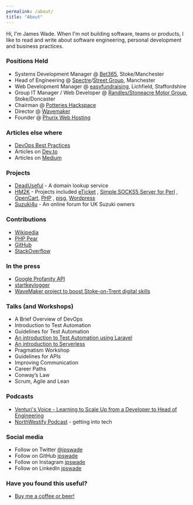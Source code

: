 ```yaml
---
permalink: /about/
title: "About"
---
```

Hi, I'm James Wade. When I'm not building software, teams or products, I like to read and write about software
engineering, personal development and business practices.

### Positions Held

- Systems Development Manager @ [Bet365](https://en.wikipedia.org/wiki/Bet365), Stoke/Manchester 
- Head of Engineering @ [Spectre](https://spectre.uk.com/)/[Street Group](https://streetgroup.co.uk/), Manchester
- Web Development Manager @ [easyfundraising](https://www.easyfundraising.org.uk/), Lichfield, Staffordshire
- Group IT Manager / Web Developer
  @ [Randles/Stoneacre Motor Group](https://en.wikipedia.org/wiki/Stoneacre_Motor_Group), Stoke/Doncaster
- Chairman @ [Potteries Hackspace](http://potterieshackspace.org.uk/)
- Director @ [Wavemaker](https://www.wavemaker.org.uk/)
- Founder @ [Phurix Web Hosting](https://phurix.co.uk/)

### Articles else where

- [DevOps Best Practices](https://gist.github.com/jpswade/4135841363e72ece8086146bd7bb5d91)
- Articles on [Dev.to](https://dev.to/jpswade)
- Articles on [Medium](https://medium.com/@jpswade)

### Projects

- [DeadUseful](https://deaduseful.com/) - A domain lookup service
- [HM2K](https://hm2k.org/) - Projects included [eTicket](https://sourceforge.net/p/eticket/wiki/Home/)
  , [Simple SOCKS5 Server for Perl](http://ssspl.sourceforge.net/)
  , [OpenCart](https://sourceforge.net/projects/php-opencart/), [PHP](https://people.php.net/hm2k)
  , [pisg](https://en.wikipedia.org/wiki/Pisg_(software)), [Wordpress](https://wordpress.org/support/profile/hm2k)
- [Suzuki4u](https://suzuki4u.co.uk/) - An online forum for UK Suzuki owners

### Contributions

- [Wikipedia](https://en.wikipedia.org/wiki/User:Jpswade)
- [PHP Pear](https://pear.php.net/user/jpswade)
- [GitHub](https://github.com/jpswade)
- [StackOverflow](https://stackoverflow.com/users/2050833/jpswade)

### In the press

- [Google Profanity API](https://thenextweb.com/google/2011/08/17/google-inadvertently-creates-a-profanity-api/)
- [startkeylogger](https://www.theregister.co.uk/2006/03/03/symantec_security_glitch/)
- [WaveMaker project to boost Stoke-on-Trent digital skills](https://staffslive.co.uk/2015/02/wavemaker-project-boost-stoke-trent-digital-skills/)

### Talks (and Workshops)

- A Brief Overview of DevOps
- Introduction to Test Automation
- Guidelines for Test Automation
- [An introduction to Test Automation using Laravel](https://docs.google.com/presentation/d/e/2PACX-1vTWGVwdAgzoFfSfX6gTDy3iWi0gjrpc9FJ_6M-qEUDEvx_pvedWmQHM87i8KqIpTvSiucspZ46Sr9yO/pub?start=false&loop=false&delayms=3000)
- [An introduction to Serverless](https://docs.google.com/presentation/d/e/2PACX-1vQUrB8rAfMtuDO_Dg18RRcIaOGmHODt-wyYwaQYxa7D4PSEWRq6agrLtHNGlGGoEaJMV6bnuXGqMsrW/pub?start=false&loop=false&delayms=3000&slide=id.g461a4a5a02_0_115)
- Pragmatism Workshop
- Guidelines for APIs
- Improving Communication
- Career Paths
- Conway’s Law
- Scrum, Agile and Lean

### Podcasts

- [Venturi's Voice - Learning to Scale Up from a Developer to Head of Engineering](https://open.spotify.com/episode/6M1319FkP2jzq0Kvyz6x6R)
- [NorthWestify Podcast](https://open.spotify.com/episode/1tKwiPEsbGFUEeYjIRX8ZD) - getting into tech

### Social media

- Follow on Twitter [@jpswade](http://twitter.com/jpswade)
- Follow on GitHub [jpswade](https://github.com/jpswade)
- Follow on Instagram [jpswade](https://instagram.com/jpswade)
- Follow on LinkedIn [jpswade](https://linkedin.com/in/jpswade)

### Have you found this useful?

* <a href="https://www.paypal.com/cgi-bin/webscr?cmd=_donations&business=james@wade.be&item_name=Buy%20me%20a%20beer!&item_number=beer001&amount=5%2e00&currency_code=GBP">
  Buy me a coffee or beer!</a>

